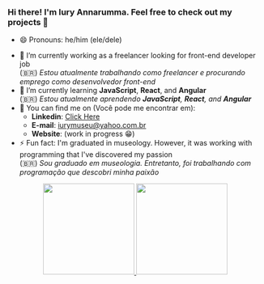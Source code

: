 ### Hi there! I'm Iury Annarumma. Feel free to check out my projects 👋
- 😄 Pronouns: he/him (ele/dele)
* 🔭 I’m currently working as a freelancer looking for front-end developer job  
(:brazil:) _Estou atualmente trabalhando como freelancer e procurando emprego como desenvolvedor front-end_
* 🌱 I’m currently learning **JavaScript**, **React**, and **Angular**  
(:brazil:) _Estou atualmente aprendendo **JavaScript**, **React**, and **Angular**_
* 💬 You can find me on (Você pode me encontrar em):
  * **Linkedin**: [Click Here](https://www.linkedin.com/in/iury-annarumma-6a7ba613a/)
  * **E-mail**: iurymuseu@yahoo.com.br
  * **Website**: (work in progress 😁)
* ⚡ Fun fact: I'm graduated in museology. However, it was working with programming that I've discovered my passion  
(:brazil:) _Sou graduado em museologia. Entretanto, foi trabalhando com programação que descobri minha paixão_

<div align="center">
  <a href="https://github.com/IuryAnnarummaa">
  <img height="180em" src="https://github-readme-stats.vercel.app/api?username=IuryAnnarumma&show_icons=true&theme=merko&include_all_commits=true&count_private=true"/>
  <img height="180em" src="https://github-readme-stats.vercel.app/api/top-langs/?username=IuryAnnarumma&layout=compact&langs_count=7&theme=merko"/>
</div>
      


<!--

- 👯 I’m looking to collaborate on ...
- 🤔 I’m looking for help with ...
- 💬 Ask me about ...
- 📫 How to reach me: ...
 ...
- ⚡ Fun fact: ...
Dicas: windows + . mostra a lista de emojis.
-->
